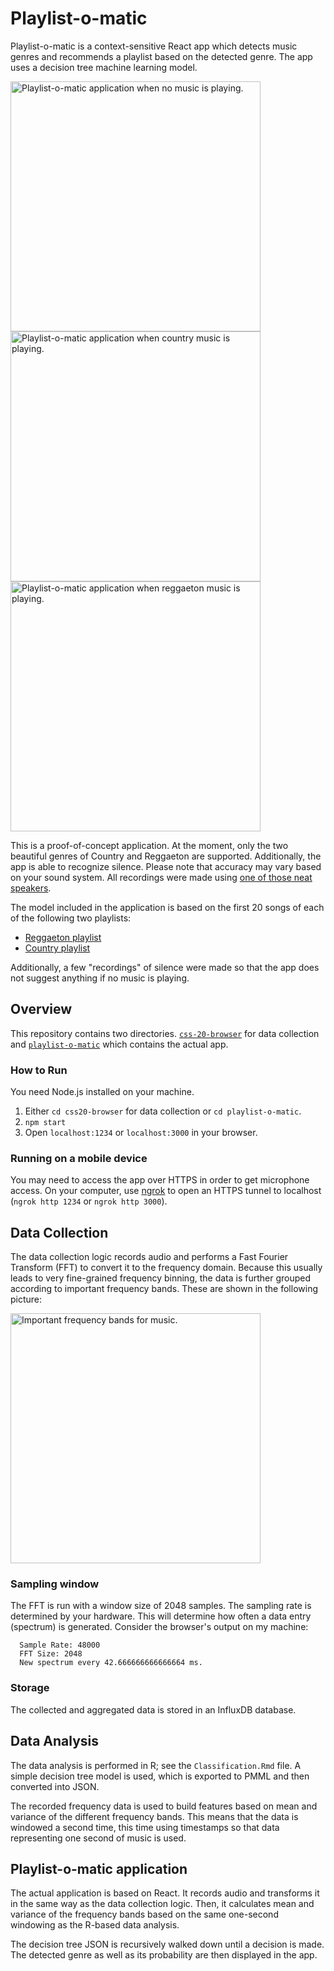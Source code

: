 # Playlist-o-matic

Playlist-o-matic is a context-sensitive React app which detects music genres and recommends a playlist based on the detected genre.
The app uses a decision tree machine learning model.

<p float="left">
<img src="https://github.com/ppati000/playlist-o-matic/blob/master/IMG_3894.PNG?raw=true" alt="Playlist-o-matic application when no music is playing." height="400">
<img src="https://github.com/ppati000/playlist-o-matic/blob/master/IMG_3895.PNG?raw=true" alt="Playlist-o-matic application when country music is playing." height="400">
<img src="https://github.com/ppati000/playlist-o-matic/blob/master/IMG_3896.PNG?raw=true" alt="Playlist-o-matic application when reggaeton music is playing." height="400">
</p>

This is a proof-of-concept application. At the moment, only the two beautiful genres of Country and Reggaeton are supported. Additionally, the app is able to recognize silence.
Please note that accuracy may vary based on your sound system.
All recordings were made using [one of those neat speakers](https://www.harmankardon.de/tragbare-lautsprecher-und-lautsprecher-fur-den-heimgebrauch/HK+GO+PLAY.html).

The model included in the application is based on the first 20 songs of each of the following two playlists:
* [Reggaeton playlist](https://open.spotify.com/playlist/0LvL28jH4syAESZvrvtJhX?si=eLWcrNdETBO6iqKk7ZBHaw)
* [Country playlist](https://open.spotify.com/playlist/0LvL28jH4syAESZvrvtJhX?si=cWXiSkWKS0mZKaGDREDRrg)

Additionally, a few "recordings" of silence were made so that the app does not suggest anything if no music is playing.

## Overview

This repository contains two directories. [`css-20-browser`](https://github.com/ppati000/playlist-o-matic/tree/master/css20-browser) for data collection and [`playlist-o-matic`](https://github.com/ppati000/playlist-o-matic/tree/master/playlist-o-matic) which contains the actual app.

### How to Run
You need Node.js installed on your machine.

1. Either `cd css20-browser` for data collection or `cd playlist-o-matic`.
2. `npm start`
3. Open `localhost:1234` or `localhost:3000` in your browser.

### Running on a mobile device
You may need to access the app over HTTPS in order to get microphone access. On your computer, use [ngrok](https://ngrok.com/download) to open an HTTPS tunnel to localhost (`ngrok http 1234` or `ngrok http 3000`).

## Data Collection

The data collection logic records audio and performs a Fast Fourier Transform (FFT) to convert it to the frequency domain.
Because this usually leads to very fine-grained frequency binning, the data is further grouped according to important frequency bands. These are shown in the following picture:

<img src="https://github.com/ppati000/playlist-o-matic/blob/master/css20-browser/FrequencySpectrumDivision.jpg?raw=true" alt="Important frequency bands for music." width="400" height="400">

### Sampling window

The FFT is run with a window size of 2048 samples. The sampling rate is determined by your hardware. This will determine how often a data entry (spectrum) is generated. Consider the browser's output on my machine:

```Some info:
  Sample Rate: 48000
  FFT Size: 2048
  New spectrum every 42.666666666666664 ms.
```

### Storage

The collected and aggregated data is stored in an InfluxDB database.

## Data Analysis

The data analysis is performed in R; see the `Classification.Rmd` file. A simple decision tree model is used, which is exported to PMML and then converted into JSON.

The recorded frequency data is used to build features based on mean and variance of the different frequency bands.
This means that the data is windowed a second time, this time using timestamps so that data representing one second of music is used.

## Playlist-o-matic application

The actual application is based on React. It records audio and transforms it in the same way as the data collection logic. Then, it calculates mean and variance of the frequency bands based on the same one-second windowing as the R-based data analysis.

The decision tree JSON is recursively walked down until a decision is made. The detected genre as well as its probability are then displayed in the app.
